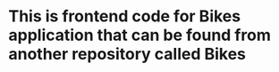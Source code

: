 <h1>This is frontend code for Bikes application that can be found from another repository called Bikes</h1>

